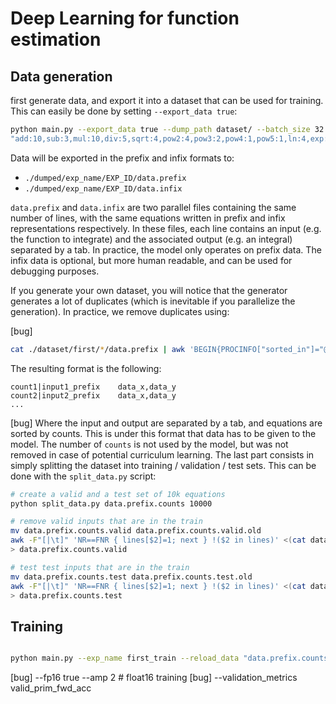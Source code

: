 # Deep Learning for function estimation


## Data generation

first generate data, and export it into a dataset that can be used for training. This can easily be done by setting `--export_data true`:
```bash
python main.py --export_data true --dump_path dataset/ --batch_size 32 --cpu true --exp_name first --num_workers 1 --env_base_seed -1  --n_variables 1 --leaf_probs "0.75,0.25,0" --max_ops 5 --max_int 5 --positive true --max_len 64 --epoch_size 10 --max_epoch 10 --operators "add:10,sub:3,mul:10,pow2:4,pow3:2,pow4:1,pow5:1,exp:4,sin:4,cos:4,tan:4"
"add:10,sub:3,mul:10,div:5,sqrt:4,pow2:4,pow3:2,pow4:1,pow5:1,ln:4,exp:4,sin:4,cos:4,tan:4,asin:1,acos:1,atan:1,sinh:1,cosh:1,tanh:1,asinh:1,acosh:1,atanh:1"
```

Data will be exported in the prefix and infix formats to:
- `./dumped/exp_name/EXP_ID/data.prefix`
- `./dumped/exp_name/EXP_ID/data.infix`

`data.prefix` and `data.infix` are two parallel files containing the same number of lines, with the same equations written in prefix and infix representations respectively. In these files, each line contains an input (e.g. the function to integrate) and the associated output (e.g. an integral) separated by a tab. In practice, the model only operates on prefix data. The infix data is optional, but more human readable, and can be used for debugging purposes.

If you generate your own dataset, you will notice that the generator generates a lot of duplicates (which is inevitable if you parallelize the generation). In practice, we remove duplicates using:

[bug]
```bash
cat ./dataset/first/*/data.prefix | awk 'BEGIN{PROCINFO["sorted_in"]="@val_num_desc"}{c[$0]++}END{for (i in c) printf("%i|%s\n",c[i],i)}' > data.prefix.counts

```

The resulting format is the following:
```
count1|input1_prefix    data_x,data_y
count2|input2_prefix    data_x,data_y
...
```
[bug]
Where the input and output are separated by a tab, and equations are sorted by counts. This is under this format that data has to be given to the model. The number of `counts` is not used by the model, but was not removed in case of potential curriculum learning. The last part consists in simply splitting the dataset into training / validation / test sets. This can be done with the `split_data.py` script:

```bash
# create a valid and a test set of 10k equations
python split_data.py data.prefix.counts 10000

# remove valid inputs that are in the train
mv data.prefix.counts.valid data.prefix.counts.valid.old
awk -F"[|\t]" 'NR==FNR { lines[$2]=1; next } !($2 in lines)' <(cat data.prefix.counts.train) data.prefix.counts.valid.old \
> data.prefix.counts.valid

# test test inputs that are in the train
mv data.prefix.counts.test data.prefix.counts.test.old
awk -F"[|\t]" 'NR==FNR { lines[$2]=1; next } !($2 in lines)' <(cat data.prefix.counts.train) data.prefix.counts.test.old \
> data.prefix.counts.test
```


## Training

```bash

python main.py --exp_name first_train --reload_data "data.prefix.counts.train,data.prefix.counts.valid,data.prefix.counts.test" --reload_size 30 --emb_dim 8 --n_enc_layers 6 --n_dec_layers 6 --n_heads 2 --optimizer "adam,lr=0.0001"  --batch_size 30 --epoch_size 2 --validation_metrics valid_prim_fwd_acc --cpu true


```

[bug] --fp16 true --amp 2     # float16 training
[bug] --validation_metrics valid_prim_fwd_acc 



